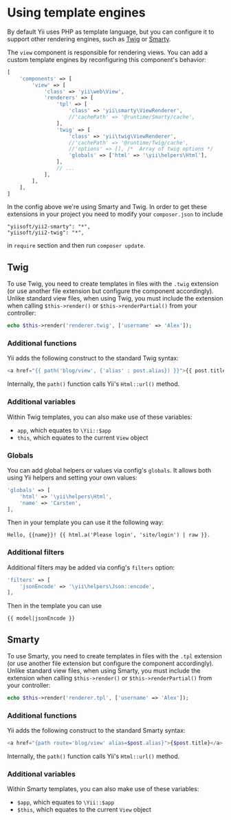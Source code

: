 Using template engines
======================

By default Yii uses PHP as template language, but you can configure it to support other rendering engines, such as
[Twig](http://twig.sensiolabs.org/) or [Smarty](http://www.smarty.net/).

The `view` component is responsible for rendering views. You can add a custom template engines by reconfiguring this
component's behavior:

```php
[
	'components' => [
		'view' => [
			'class' => 'yii\web\View',
			'renderers' => [
				'tpl' => [
					'class' => 'yii\smarty\ViewRenderer',
					//'cachePath' => '@runtime/Smarty/cache',
				],
				'twig' => [
					'class' => 'yii\twig\ViewRenderer',
					//'cachePath' => '@runtime/Twig/cache',
					//'options' => [], /*  Array of twig options */
					'globals' => ['html' => '\yii\helpers\Html'],
				],
				// ...
			],
		],
	],
]
```

In the config above we're using Smarty and Twig. In order to get these extensions in your project you need to modify
your `composer.json` to include

```
"yiisoft/yii2-smarty": "*",
"yiisoft/yii2-twig": "*",
```

in `require` section and then run `composer update`.

Twig
----

To use Twig, you need to create templates in files with the `.twig` extension (or use another file extension but configure the component accordingly).
Unlike standard view files, when using Twig, you must include the extension  when calling `$this->render()`
or `$this->renderPartial()` from your controller:

```php
echo $this->render('renderer.twig', ['username' => 'Alex']);
```

### Additional functions

Yii adds the following construct to the standard Twig syntax:

```php
<a href="{{ path('blog/view', {'alias' : post.alias}) }}">{{ post.title }}</a>
```

Internally, the `path()` function calls Yii's `Html::url()` method.

### Additional variables

Within Twig templates, you can also make use of these variables:

- `app`, which equates to `\Yii::$app`
- `this`, which equates to the current `View` object

### Globals

You can add global helpers or values via config's `globals`. It allows both using Yii helpers and setting your own
values:

```php
'globals' => [
	'html' => '\yii\helpers\Html',
	'name' => 'Carsten',
],
```

Then in your template you can use it the following way:

```
Hello, {{name}}! {{ html.a('Please login', 'site/login') | raw }}.
```

### Additional filters

Additional filters may be added via config's `filters` option:

```php
'filters' => [
	'jsonEncode' => '\yii\helpers\Json::encode',
],
```

Then in the template you can use

```
{{ model|jsonEncode }}
```


Smarty
------

To use Smarty, you need to create templates in files with the `.tpl` extension (or use another file extension but configure the component accordingly). Unlike standard view files, when using Smarty, you must include the extension  when calling `$this->render()`
or `$this->renderPartial()` from your controller:

```php
echo $this->render('renderer.tpl', ['username' => 'Alex']);
```

### Additional functions

Yii adds the following construct to the standard Smarty syntax:

```php
<a href="{path route='blog/view' alias=$post.alias}">{$post.title}</a>
```

Internally, the `path()` function calls Yii's `Html::url()` method.

### Additional variables

Within Smarty templates, you can also make use of these variables:

- `$app`, which equates to `\Yii::$app`
- `$this`, which equates to the current `View` object

